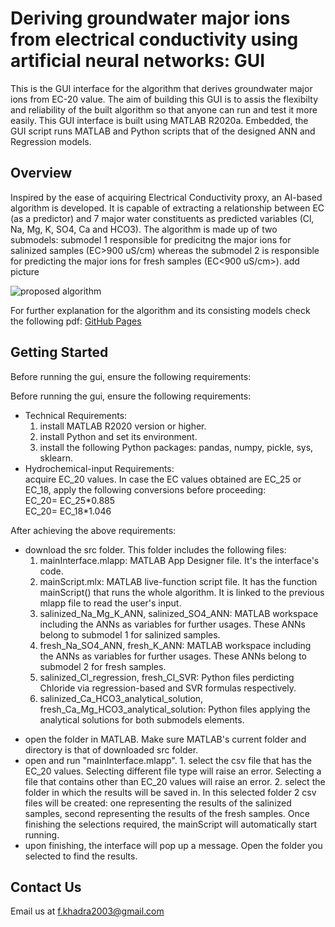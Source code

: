 # Deriving groundwater major ions from electrical conductivity using artificial neural networks: GUI
This is the GUI interface for the algorithm that derives groundwater major ions from EC-20 value. The aim of building this GUI is to assis the flexibilty and reliability of the built algorithm so that anyone can run and test it more easily.
This GUI interface is built using MATLAB R2020a. Embedded, the GUI script runs MATLAB and Python scripts that of the designed ANN and Regression models.

## Overview

Inspired by the ease of acquiring Electrical Conductivity proxy, an AI-based algorithm is developed. It is capable of extracting a relationship between EC (as a predictor) and 7 major water constituents as predicted variables (Cl, Na, Mg, K, SO4, Ca and HCO3).
The algorithm is made up of two submodels: submodel 1 responsible for predicitng the major ions for salinized samples (EC>900 uS/cm) whereas the submodel 2 is responsible for predicting the major ions for fresh samples (EC<900 uS/cm>).
add picture

![proposed algorithm](https://github.com/12-fwkhadra/Deriving-groundwater-major-ions-from-electrical-conductivity-using-artificial-neural-networks/assets/70538261/5521b6db-a8cd-40fa-994e-cfdd3eeca872)

For further explanation for the algorithm and its consisting models check the following pdf: [GitHub Pages](https://pages.github.com/)

## Getting Started

Before running the gui, ensure the following requirements:

Before running the gui, ensure the following requirements:

- Technical Requirements:
  1. install MATLAB R2020 version or higher.
  2. install Python and set its environment.
  3. install the following Python packages: pandas, numpy, pickle, sys, sklearn.
- Hydrochemical-input Requirements:  
   acquire EC_20 values. In case the EC values obtained are EC_25 or EC_18, apply the following conversions before proceeding:  
   EC_20= EC_25\*0.885  
   EC_20= EC_18\*1.046

After achieving the above requirements:

- download the src folder. This folder includes the following files:
  1. mainInterface.mlapp: MATLAB App Designer file. It's the interface's code.
  2. mainScript.mlx: MATLAB live-function script file. It has the function mainScript() that runs the whole algorithm. It is linked to the previous mlapp file to read the user's input.
  3. salinized_Na_Mg_K_ANN, salinized_SO4_ANN: MATLAB workspace including the ANNs as variables for further usages. These ANNs belong to submodel 1 for salinized samples.
  4. fresh_Na_SO4_ANN, fresh_K_ANN: MATLAB workspace including the ANNs as variables for further usages. These ANNs belong to submodel 2 for fresh samples.
  5. salinized_Cl_regression, fresh_Cl_SVR: Python files perdicting Chloride via regression-based and SVR formulas respectively.
  6. salinized_Ca_HCO3_analytical_solution, fresh_Ca_Mg_HCO3_analytical_solution: Python files applying the analytical solutions for both submodels elements.

* open the folder in MATLAB. Make sure MATLAB's current folder and directory is that of downloaded src folder.
* open and run "mainInterface.mlapp". 1. select the csv file that has the EC_20 values. Selecting different file type will raise an error. Selecting a file that contains other than EC_20 values will raise an error. 2. select the folder in which the results will be saved in. In this selected folder 2 csv files will be created: one representing the results of the salinized samples, second representing the results of the fresh samples.
  Once finishing the selections required, the mainScript will automatically start running.
* upon finishing, the interface will pop up a message. Open the folder you selected to find the results.

## Contact Us

Email us at f.khadra2003@gmail.com
